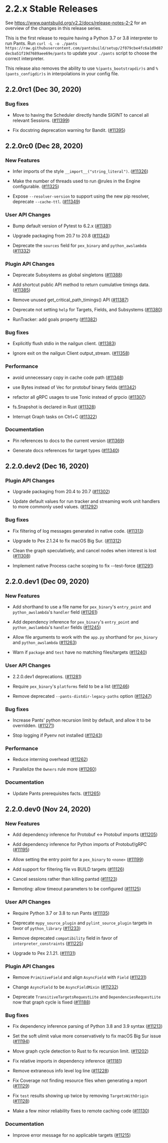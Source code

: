 # 2.2.x Stable Releases

See https://www.pantsbuild.org/v2.2/docs/release-notes-2-2 for an overview of the changes in this release series.

This is the first release to require having a Python 3.7 or 3.8 interpreter to run Pants. Run `curl -L -o ./pants 
https://raw.githubusercontent.com/pantsbuild/setup/2f079cbe4fc6a1d9d87decba51f19d7689aee69e/pants` to update your
`./pants` script to choose the correct interpreter.

This release also removes the ability to use `%(pants_bootstrapdir)s` and `%(pants_configdir)s` in
interpolations in your config file.

## 2.2.0rc1 (Dec 30, 2020)

### Bug fixes

* Move to having the Scheduler directly handle SIGINT to cancel all relevant Sessions. ([#11399](https://github.com/pantsbuild/pants/pull/11399))

* Fix docstring deprecation warning for Bandit. ([#11395](https://github.com/pantsbuild/pants/pull/11395))

## 2.2.0rc0 (Dec 28, 2020)

### New Features

* Infer imports of the style `__import__("string_literal")`. ([#11326](https://github.com/pantsbuild/pants/pull/11326))

* Make the number of threads used to run @rules in the Engine configurable. ([#11325](https://github.com/pantsbuild/pants/pull/11325))

* Expose `--resolver-version` to support using the new pip resolver, deprecate `--cache-ttl`. ([#11349](https://github.com/pantsbuild/pants/pull/11349))

### User API Changes

* Bump default version of Pytest to 6.2.x ([#11381](https://github.com/pantsbuild/pants/pull/11381))

* Upgrade packaging from 20.7 to 20.8 ([#11343](https://github.com/pantsbuild/pants/pull/11343))

* Deprecate the `sources` field for `pex_binary` and `python_awslambda` ([#11332](https://github.com/pantsbuild/pants/pull/11332))

### Plugin API Changes

* Deprecate Subsystems as global singletons ([#11388](https://github.com/pantsbuild/pants/pull/11388))

* Add shortcut public API method to return cumulative timings data. ([#11385](https://github.com/pantsbuild/pants/pull/11385))

* Remove unused get_critical_path_timings() API ([#11387](https://github.com/pantsbuild/pants/pull/11387))

* Deprecate not setting `help` for Targets, Fields, and Subsystems ([#11380](https://github.com/pantsbuild/pants/pull/11380))

* RunTracker: add goals property ([#11382](https://github.com/pantsbuild/pants/pull/11382))

### Bug fixes

* Explicitly flush stdio in the nailgun client. ([#11383](https://github.com/pantsbuild/pants/pull/11383))

* Ignore exit on the nailgun Client output_stream. ([#11358](https://github.com/pantsbuild/pants/pull/11358))

### Performance

* avoid unnecessary copy in cache code path ([#11348](https://github.com/pantsbuild/pants/pull/11348))

* use Bytes instead of Vec<u8> for protobuf binary fields ([#11342](https://github.com/pantsbuild/pants/pull/11342))

* refactor all gRPC usages to use Tonic instead of grpcio ([#11307](https://github.com/pantsbuild/pants/pull/11307))

* fs.Snapshot is declared in Rust ([#11328](https://github.com/pantsbuild/pants/pull/11328))

* Interrupt Graph tasks on Ctrl+C ([#11322](https://github.com/pantsbuild/pants/pull/11322))

### Documentation

* Pin references to docs to the current version ([#11369](https://github.com/pantsbuild/pants/pull/11369))

* Generate docs references for target types ([#11340](https://github.com/pantsbuild/pants/pull/11340))

## 2.2.0.dev2 (Dec 16, 2020)

### Plugin API Changes

* Upgrade packaging from 20.4 to 20.7 ([#11302](https://github.com/pantsbuild/pants/pull/11302))

* Update default values for run tracker and streaming work unit handlers to more commonly used values. ([#11292](https://github.com/pantsbuild/pants/pull/11292))

### Bug fixes

* Fix filtering of log messages generated in native code. ([#11313](https://github.com/pantsbuild/pants/pull/11313))

* Upgrade to Pex 2.1.24 to fix macOS Big Sur. ([#11312](https://github.com/pantsbuild/pants/pull/11312))

* Clean the graph speculatively, and cancel nodes when interest is lost ([#11308](https://github.com/pantsbuild/pants/pull/11308))

* Implement native Process cache scoping to fix --test-force ([#11291](https://github.com/pantsbuild/pants/pull/11291))

## 2.2.0.dev1 (Dec 09, 2020)

### New Features

* Add shorthand to use a file name for `pex_binary`'s `entry_point` and `python_awslambda`'s `handler` field ([#11261](https://github.com/pantsbuild/pants/pull/11261))

* Add dependency inference for `pex_binary`'s `entry_point` and `python_awslambda`'s `handler` fields ([#11245](https://github.com/pantsbuild/pants/pull/11245))

* Allow file arguments to work with the `app.py` shorthand for `pex_binary` and `python_awslambda` ([#11263](https://github.com/pantsbuild/pants/pull/11263))

* Warn if `package` and `test` have no matching files/targets ([#11240](https://github.com/pantsbuild/pants/pull/11240))

### User API Changes

* 2.2.0.dev1 deprecations. ([#11281](https://github.com/pantsbuild/pants/pull/11281))

* Require `pex_binary`'s `platforms` field to be a list ([#11246](https://github.com/pantsbuild/pants/pull/11246))

* Remove deprecated `--pants-distdir-legacy-paths` option ([#11247](https://github.com/pantsbuild/pants/pull/11247))

### Bug fixes

* Increase Pants' python recursion limit by default, and allow it to be overridden. ([#11271](https://github.com/pantsbuild/pants/pull/11271))

* Stop logging if Pyenv not installed ([#11243](https://github.com/pantsbuild/pants/pull/11243))

### Performance

* Reduce interning overhead ([#11262](https://github.com/pantsbuild/pants/pull/11262))

* Parallelize the `Owners` rule more ([#11260](https://github.com/pantsbuild/pants/pull/11260))

### Documentation

* Update Pants prerequisites facts. ([#11265](https://github.com/pantsbuild/pants/pull/11265))

## 2.2.0.dev0 (Nov 24, 2020)

### New Features

* Add dependency inference for Protobuf <-> Protobuf imports ([#11205](https://github.com/pantsbuild/pants/pull/11205))

* Add dependency inference for Python imports of Protobuf/gRPC ([#11195](https://github.com/pantsbuild/pants/pull/11195))

* Allow setting the entry point for a `pex_binary` to `<none>` ([#11199](https://github.com/pantsbuild/pants/pull/11199))

* Add support for filtering file vs BUILD targets ([#11126](https://github.com/pantsbuild/pants/pull/11126))

* Cancel sessions rather than killing pantsd ([#11123](https://github.com/pantsbuild/pants/pull/11123))

* Remoting: allow timeout parameters to be configured ([#11125](https://github.com/pantsbuild/pants/pull/11125))

### User API Changes

* Require Python 3.7 or 3.8 to run Pants ([#11135](https://github.com/pantsbuild/pants/pull/11135))

* Deprecate `mypy_source_plugin` and `pylint_source_plugin` targets in favor of `python_library` ([#11233](https://github.com/pantsbuild/pants/pull/11233))

* Remove deprecated `compatibility` field in favor of `interpreter_constraints` ([#11225](https://github.com/pantsbuild/pants/pull/11225))

* Upgrade to Pex 2.1.21. ([#11131](https://github.com/pantsbuild/pants/pull/11131))

### Plugin API Changes

* Remove `PrimitiveField` and align `AsyncField` with `Field` ([#11231](https://github.com/pantsbuild/pants/pull/11231))

* Change `AsyncField` to be `AsyncFieldMixin` ([#11232](https://github.com/pantsbuild/pants/pull/11232))

* Deprecate `TransitiveTargetsRequestLite` and `DependenciesRequestLite` now that graph cycle is fixed ([#11188](https://github.com/pantsbuild/pants/pull/11188))

### Bug fixes

* Fix dependency inference parsing of Python 3.8 and 3.9 syntax ([#11213](https://github.com/pantsbuild/pants/pull/11213))

* Set the soft ulimit value more conservatively to fix macOS Big Sur issue ([#11194](https://github.com/pantsbuild/pants/pull/11194))

* Move graph cycle detection to Rust to fix recursion limit. ([#11202](https://github.com/pantsbuild/pants/pull/11202))

* Fix relative imports in dependency inference ([#11181](https://github.com/pantsbuild/pants/pull/11181))

* Remove extraneous info level log line ([#11228](https://github.com/pantsbuild/pants/pull/11228))

* Fix Coverage not finding resource files when generating a report ([#11129](https://github.com/pantsbuild/pants/pull/11129))

* Fix `test` results showing up twice by removing `TargetsWithOrigin` ([#11128](https://github.com/pantsbuild/pants/pull/11128))

* Make a few minor reliability fixes to remote caching code ([#11130](https://github.com/pantsbuild/pants/pull/11130))

### Documentation

* Improve error message for no applicable targets ([#11215](https://github.com/pantsbuild/pants/pull/11215))

